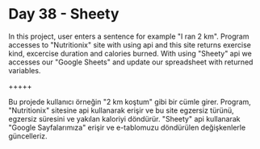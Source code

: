 # Day 38 - Sheety

In this project, user enters a sentence for example "I ran 2 km". Program accesses to "Nutritionix" site with using api and this site returns exercise kind, excercise duration and calories burned. With using "Sheety" api we accesses our "Google Sheets" and update our spreadsheet with returned variables. 

+++++

Bu projede kullanıcı örneğin "2 km koştum" gibi bir cümle girer. Program, "Nutritionix" sitesine api kullanarak erişir ve bu site egzersiz türünü, egzersiz süresini ve yakılan kaloriyi döndürür. "Sheety" api kullanarak "Google Sayfalarımıza" erişir ve e-tablomuzu döndürülen değişkenlerle güncelleriz.